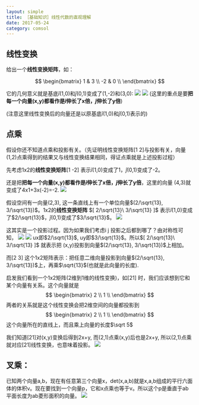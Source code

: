 ```yaml
---
layout: simple
title: ［基础知识］线性代数的直观理解
date: 2017-05-24
category: comsol
---
```

<script type="text/x-mathjax-config">MathJax.Hub.Config({tex2jax: {inlineMath:[['$','$']]}});</script>
<script type="text/javascript" src="http://cdn.mathjax.org/mathjax/latest/MathJax.js?config=TeX-AMS-MML_HTMLorMML"></script>

## 线性变换
给出一个**线性变换矩阵**，如：

$$
\begin{bmatrix}
1 & 3 \\
-2 & 0 \\
\end{bmatrix}
$$

它的几何意义就是基底$\hat i$(1,0)和$\hat j$(0,1)变成了(1,-2)和(3,0):
![][image-1]
![][image-2]
(这里的重点是要**把每一个向量(x,y)都看作是$\hat i$伸长了x倍，$\hat j$伸长了y倍**)

(注意这里线性变换后的向量还是以原基底$\hat i$(1,0)和$\hat j$(0,1)表示的)

## 点乘
假设你还不知道点乘和投影有关。（先证明线性变换矩阵[1 2]与投影有关，向量(1,2)点乘得到的结果又与线性变换结果相同，得证点乘就是上述投影过程）

先考虑1x2的**线性变换矩阵**[1 -2] 表示$\hat i$(1,0)变成了1，$\hat j$(0,1)变成了-2。

还是把**把每一个向量(x,y)都看作是$\hat i$伸长了x倍，$\hat j$伸长了y倍**，这里的向量 (4,3)就变成了4x1+3x(-2)=-2.
![][image-3]

假设空间有一向量(2,3), 这一条直线上有一个单位向量$(2/\sqrt{13}, 3/\sqrt{13})$。1x2的**线性变换矩阵** $[ 2/\sqrt{13}\  3/\sqrt{13} ]$ 表示$\hat i$(1,0)变成了$2/\sqrt{13}$，$\hat j$(0,1)变成了$3/\sqrt{13}$。
![][image-4]

这其实是一个投影过程。因为如果我们考虑i j 投影之后都到哪了？由对称性可知，
![][image-5]
![][image-6]
ux即$2/\sqrt{13}$, uy即$3/\sqrt{13}$。所以$[ 2/\sqrt{13}\  3/\sqrt{13} ]$ 就表示把 (x,y)投影到向量$(2/\sqrt{13}, 3/\sqrt{13})$上相加。

而$[ 2\  3]$ 这个1x2矩阵表示：把任意二维向量投影到向量$(2/\sqrt{13}, 3/\sqrt{13})$上，再乘$\sqrt{13}$(也就是此向量的长度).

启发我们看到一个1x2矩阵(2维到1维的线性变换)，如$[2 1]$ 时，我们应该想到它和某个向量有关系。这个向量就是
$$
\begin{bmatrix}
2 \\
1 \\
\end{bmatrix}
$$
两者的关系就是这个线性变换会把2维空间的向量都投影到
$$
\begin{bmatrix}
2 \\
1 \\
\end{bmatrix}
$$
这个向量所在的直线上，而且乘上向量的长度$\sqrt 5$

我们知道$[2 1]$对(x,y)变换后得到2x+y, 而(2,1)点乘(x,y)后也是2x+y, 所以(2,1)点乘就对应$[2 1]$线性变换，也意味着投影。
![][image-7]


## 叉乘：
已知两个向量a,b，现在有任意第三个向量x，det(x,a,b)就是x,a,b组成的平行六面体的体积v。现在要找到一个向量p，它和x点乘也等于v。所以这个p是垂直于ab平面长度为ab菱形面积的向量。
![][image-8]


[image-1]:	http://wx4.sinaimg.cn/mw690/8db2c8cbgy1fg0gxd9vjfj20wk0fv77q.jpg
[image-2]:	http://wx3.sinaimg.cn/mw690/8db2c8cbgy1fg0gxg5g2fj20zu0d642y.jpg
[image-3]:	http://wx2.sinaimg.cn/mw690/8db2c8cbgy1fg1kx4p0jnj20m10aaq4i.jpg
[image-4]:	http://wx1.sinaimg.cn/mw690/8db2c8cbgy1fg1kx7qqv6j20gc08mtad.jpg
[image-5]:	http://wx3.sinaimg.cn/mw690/8db2c8cbgy1fg1kx9fdtnj207b07g3z6.jpg
[image-6]:	http://wx2.sinaimg.cn/mw690/8db2c8cbgy1fg1kxe01ecj20gt07ewfn.jpg
[image-7]:	http://wx2.sinaimg.cn/mw690/8db2c8cbgy1fg1kxjminjj20mp0a10up.jpg
[image-8]:	http://wx2.sinaimg.cn/mw690/8db2c8cbgy1fg1kxnexyhj20hk09sq54.jpg